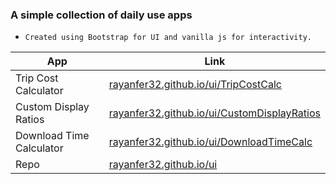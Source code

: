 ### A simple collection of daily use apps 

* `Created using Bootstrap for UI and vanilla js for interactivity.`

| App | Link |
| ------ | ------ |
| Trip Cost Calculator | [rayanfer32.github.io/ui/TripCostCalc](https://rayanfer32.github.io/ui/TripCostCalc/) |
| Custom Display Ratios | [rayanfer32.github.io/ui/CustomDisplayRatios](https://rayanfer32.github.io/ui/CustomDisplayRatios/) |
| Download Time Calculator | [rayanfer32.github.io/ui/DownloadTimeCalc](https://rayanfer32.github.io/ui/DownloadTimeCalc/) |
| Repo | [rayanfer32.github.io/ui](https://rayanfer32.github.io/ui/) |
